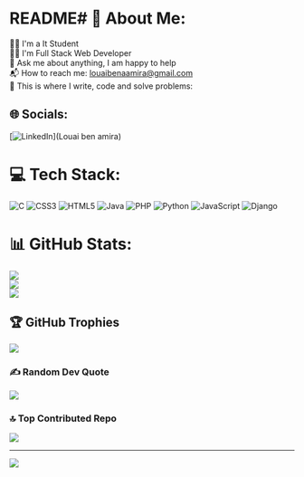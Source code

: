 # README# 💫 About Me:
👨‍🎓 I'm a It Student<br>👨‍🏫 I'm Full Stack Web Developer <br>💬 Ask me about anything, I am happy to help<br>📬 How to reach me:  louaibenaamira@gmail.com<br>💪 This is where I write, code and solve problems:


## 🌐 Socials:
[![LinkedIn](https://www.linkedin.com/in/louai-ben-amira-493249306/)](Louai ben amira) 

# 💻 Tech Stack:
![C](https://img.shields.io/badge/c-%2300599C.svg?style=for-the-badge&logo=c&logoColor=white) ![CSS3](https://img.shields.io/badge/css3-%231572B6.svg?style=for-the-badge&logo=css3&logoColor=white) ![HTML5](https://img.shields.io/badge/html5-%23E34F26.svg?style=for-the-badge&logo=html5&logoColor=white) ![Java](https://img.shields.io/badge/java-%23ED8B00.svg?style=for-the-badge&logo=openjdk&logoColor=white) ![PHP](https://img.shields.io/badge/php-%23777BB4.svg?style=for-the-badge&logo=php&logoColor=white) ![Python](https://img.shields.io/badge/python-3670A0?style=for-the-badge&logo=python&logoColor=ffdd54) ![JavaScript](https://img.shields.io/badge/javascript-%23323330.svg?style=for-the-badge&logo=javascript&logoColor=%23F7DF1E) ![Django](https://img.shields.io/badge/django-%23092E20.svg?style=for-the-badge&logo=django&logoColor=white)
# 📊 GitHub Stats:
![](https://github-readme-stats.vercel.app/api?username=Louay001z&theme=dark&hide_border=true&include_all_commits=false&count_private=false)<br/>
![](https://github-readme-streak-stats.herokuapp.com/?user=Louay001z&theme=dark&hide_border=true)<br/>
![](https://github-readme-stats.vercel.app/api/top-langs/?username=Louay001z&theme=dark&hide_border=true&include_all_commits=false&count_private=false&layout=compact)

## 🏆 GitHub Trophies
![](https://github-profile-trophy.vercel.app/?username=Louay001z&theme=radical&no-frame=false&no-bg=true&margin-w=4)

### ✍️ Random Dev Quote
![](https://quotes-github-readme.vercel.app/api?type=horizontal&theme=radical)

### 🔝 Top Contributed Repo
![](https://github-contributor-stats.vercel.app/api?username=Louay001z&limit=5&theme=dark&combine_all_yearly_contributions=true)

---
[![](https://visitcount.itsvg.in/api?id=Louay001z&icon=9&color=4)](https://visitcount.itsvg.in)

<!-- Proudly created with GPRM ( https://gprm.itsvg.in ) -->
